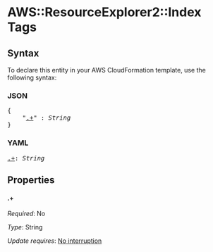 # AWS::ResourceExplorer2::Index Tags

## Syntax

To declare this entity in your AWS CloudFormation template, use the following syntax:

### JSON

<pre>
{
    "<a href="#.+" title=".+">.+</a>" : <i>String</i>
}
</pre>

### YAML

<pre>
<a href="#.+" title=".+">.+</a>: <i>String</i>
</pre>

## Properties

#### \.+

_Required_: No

_Type_: String

_Update requires_: [No interruption](https://docs.aws.amazon.com/AWSCloudFormation/latest/UserGuide/using-cfn-updating-stacks-update-behaviors.html#update-no-interrupt)


